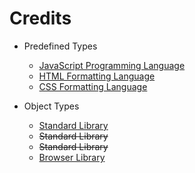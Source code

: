 # Credits

- Predefined Types
	- [JavaScript Programming Language](https://developer.mozilla.org/en-US/docs/Web/JavaScript/)
	- [HTML Formatting Language](https://developer.mozilla.org/en-US/docs/Web/HTML/)
	- [CSS Formatting Language](https://developer.mozilla.org/en-US/docs/Web/CSS/)

- Object Types
	- [Standard Library](https://developer.mozilla.org/en-US/docs/Web/JavaScript/Reference/Global_Objects/)
	- ~~Standard Library~~
	- ~~Standard Library~~
	- [Browser Library](https://developer.mozilla.org/en-US/docs/Web/API/)
